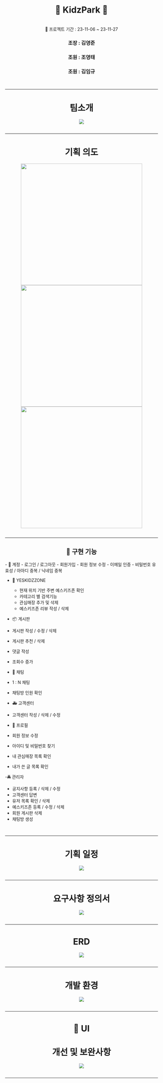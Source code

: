
# <div align="center"> 👶 KidzPark 👶 </div>
<br />
<div align="center"> 🚀 프로젝트 기간 : 23-11-06 ~ 23-11-27
<h3 align="center">조장 :  김영준</h3>
<h3 align="center">조원 :  조영태</h3>
<h3 align="center">조원 :  김임규</h3>
<br />
<hr />
  
# <div align="center"> 팀소개 </div>
<div align="center">
<img src="/img/2023-11-28 16 20 58.png">
</div>
<br />
<hr />


# <div align="center"> 기획 의도 </div>
<div align="center">
<img src="/img/2023-11-28 16 21 28.png" width="400px"> <img src="/img/2023-11-28 16 21 42.png" width="400px">
<img src="/img/2023-11-28 16 22 02.png" width="400px">
</div>
<br />
<hr />

## <div align="center"> 📱 구현 기능 </div>
<div align="left">
- 🔐 계정
  - 로그인 / 로그아웃
  - 회원가입
  - 회원 정보 수정
  - 이메일 인증
  - 비밀번호 유효성 / 아아디 중복 / 닉네임 중복 

- 📍 YESKIDZZONE
  - 현재 위치 기반 주변 예스키즈존 확인
  - 카테고리 별 검색기능
  - 관심매장 추가 및 삭제
  - 예스키즈존 리뷰 작성 / 삭제 
 
- 📦 게시판
- 게시판 작성 / 수정 / 삭제
- 게시판 추천 / 삭제
- 댓글 작성
- 조회수 증가 
  

- 💬 채팅
- 1 : N 채팅
- 채팅방 인원 확인 

- 🚑 고객센터
- 고객센터 작성 / 삭제 / 수정

- 👤 프로필
- 회원 정보 수정
- 아이디 및 비밀번호 찾기
- 내 관심매장 목록 확인
- 내가 쓴 글 목록 확인 

-🚔 관리자 
- 공지사항 등록 / 삭제 / 수정
- 고객센터 답변
- 유저 목록 확인 / 삭제
- 예스키즈존 등록 / 수정 / 삭제
- 회원 게시판 삭제 
- 채팅방 생성

</div>
<br />
<hr />


# <div align="center"> 기획 일정 </div>
<div align="center">
<img src="/img/2023-11-28 16 22 53.png">
</div>
<br />
<hr />

# <div align="center"> 요구사항 정의서 </div>
<div align="center">
<img src="/img/2023-11-28 16 23 02.png">
</div>
<br />
<hr />

# <div align="center"> ERD </div>
<div align="center">
<img src="/img/2023-11-28 16 23 17.png">
</div>
<br />
<hr />

# <div align="center"> 개발 환경 </div>
<div align="center">
<img src="/img/2023-11-28 16 22 18.png">
</div>
<br />
<hr />

# <div align="center"> 🎨 UI </div>
<div align="center">



</div>


# <div align="center"> 개선 및 보완사항 </div>
<div align="center">
<img src="/img/2023-11-28 16 23 49.png">
</div>
<br />
<hr />
